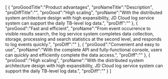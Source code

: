 [
	{
		"proGoodTitle":"Product advantages",
		"proNameTitle":"Description",
		"proDiffTitle":"",
		"proGood":"High scaling",
		"proName":"With the distributed system architecture design with high expansibility, JD Cloud log service system can support the daily TB-level log data.",
		"proDiff":""
	},
	{
		"proGood":"Fast and efficient",
		"proName":"From event occurrence to visible results search, the log service system completes data collection, storage, processing and search statistics at the second level, and responds to log events quickly.",
		"proDiff":""
	},
	{
		"proGood":"Convenient and easy to use",
		"proName":"With the complete API and fully-functional console, users can quickly and efficiently complete the data access.",
		"proDiff":""
	},
	{
		"proGood":"High scaling",
		"proName":"With the distributed system architecture design with high expansibility, JD Cloud log service system can support the daily TB-level log data.",
		"proDiff":""
	}
]